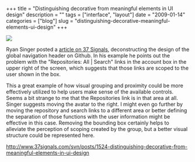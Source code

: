 +++
title = "Distinguishing decorative from meaningful elements in UI design"
description = ""
tags = ["interface", "layout"]
date = "2009-01-14"
categories = ["blog"]
slug = "distinguishing-decorative-meaningful-elements-ui-design"
+++



  <div class="notebook-screenshot"><a href="http://www.37signals.com/svn/posts/1524-distinguishing-decorative-from-meaningful-elements-in-ui-design"><img src="/media/notebook/37s-github.jpg" class="notebook-image" /></a></div><p>Ryan Singer posted a <a href="http://www.37signals.com/svn/posts/1524-distinguishing-decorative-from-meaningful-elements-in-ui-design">article on 37 Signals</a>, deconstructing the design of the global navigation header on Github. In his example he points out the problem with the "Repositories: All | Search" links in the account box in the upper right of the screen, which suggests that those links are scoped to the user shown in the box. </p>
<p>This a great example of how visual grouping and proximity could be more effectively utilized to help users make sense of the available controls. Seems a bit strange to me that the Repositories link is in that area at all. Singer suggests moving the avatar to the right. I might even go further by moving the repository and search links to a different area or better defining the separation of those functions with the user information might be effective in this case. Removing the bounding box certainly helps to alleviate the perception of scoping created by the group, but a better visual structure could be represented here.</p>
    
  <a href="http://www.37signals.com/svn/posts/1524-distinguishing-decorative-from-meaningful-elements-in-ui-design">http://www.37signals.com/svn/posts/1524-distinguishing-decorative-from-meaningful-elements-in-ui-design</a>
